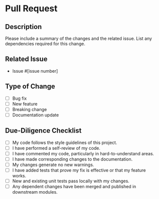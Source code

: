 # Pull Request

## Description

Please include a summary of the changes and the related issue. List any dependencies required for this change.

## Related Issue

- Issue #[issue number]

## Type of Change

- [ ] Bug fix
- [ ] New feature
- [ ] Breaking change
- [ ] Documentation update

## Due-Diligence Checklist

- [ ] My code follows the style guidelines of this project.
- [ ] I have performed a self-review of my code.
- [ ] I have commented my code, particularly in hard-to-understand areas.
- [ ] I have made corresponding changes to the documentation.
- [ ] My changes generate no new warnings.
- [ ] I have added tests that prove my fix is effective or that my feature works.
- [ ] New and existing unit tests pass locally with my changes.
- [ ] Any dependent changes have been merged and published in downstream modules.
